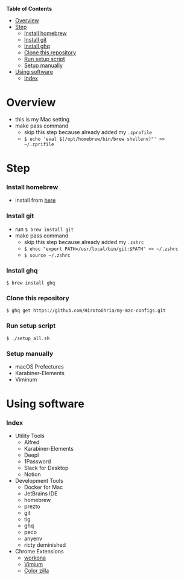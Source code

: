 <!-- START doctoc generated TOC please keep comment here to allow auto update -->
<!-- DON'T EDIT THIS SECTION, INSTEAD RE-RUN doctoc TO UPDATE -->
**Table of Contents**

- [Overview](#overview)
- [Step](#step)
    - [Install homebrew](#install-homebrew)
    - [Install git](#install-git)
    - [Install ghq](#install-ghq)
    - [Clone this repository](#clone-this-repository)
    - [Run setup script](#run-setup-script)
    - [Setup manually](#setup-manually)
- [Using software](#using-software)
    - [Index](#index)

<!-- END doctoc generated TOC please keep comment here to allow auto update -->

# Overview

- this is my Mac setting
- make pass command
    - skip this step because already added my `.zprofile`
    - `$ echo 'eval $(/opt/homebrew/bin/brew shellenv)"' >> ~/.zprifile`

# Step

### Install homebrew

- install from [here](https://brew.sh/index)

### Install git

- run `$ brew install git`
- make pass command
    - skip this step because already added my `.zshrc`
    - `$ ehoc "export PATH=/usr/local/bin/git:$PATH" >> ~/.zshrc`
    - `$ source ~/.zshrc`

### Install ghq

```shell
$ brew install ghq
```

### Clone this repository

```shell
$ ghq get https://github.com/HirotoOhria/my-mac-configs.git
```

### Run setup script

```shell
$ ./setup_all.sh
```

### Setup manually

- macOS Prefectures
- Karabiner-Elements
- Viminum

# Using software

### Index

- Utility Tools
    - Alfred
    - Karabiner-Elements
    - Deepl
    - 1Password
    - Slack for Desktop
    - Notion
- Development Tools
    - Docker for Mac
    - JetBrains IDE
    - homebrew
    - prezto
    - git
    - tig
    - ghq
    - peco
    - anyenv
    - ricty deminished
- Chrome Extensions
    - [workona](https://chrome.google.com/webstore/detail/workona-tab-manager/ailcmbgekjpnablpdkmaaccecekgdhlh)
    - [Vimium](https://chrome.google.com/webstore/detail/vimium/dbepggeogbaibhgnhhndojpepiihcmeb)
    - [Color zilla](https://chrome.google.com/webstore/detail/colorzilla/bhlhnicpbhignbdhedgjhgdocnmhomnp)
